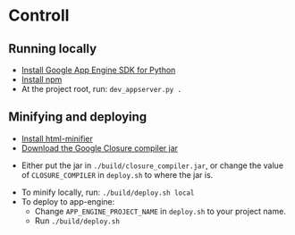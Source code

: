 # Controll

## Running locally
* [Install Google App Engine SDK for Python](https://cloud.google.com/appengine/downloads#Google_App_Engine_SDK_for_Python)
* [Install npm](http://blog.npmjs.org/post/85484771375/how-to-install-npm)
* At the project root, run: `dev_appserver.py .`

## Minifying and deploying
* [Install html-minifier](https://www.npmjs.com/package/html-minifier#installation-instructions)
* [Download the Google Closure compiler jar](https://developers.google.com/closure/compiler/docs/gettingstarted_app)
- Either put the jar in `./build/closure_compiler.jar`, or change the value of
  `CLOSURE_COMPILER` in `deploy.sh` to where the jar is.
* To minify locally, run: `./build/deploy.sh local`
* To deploy to app-engine:
  * Change `APP_ENGINE_PROJECT_NAME` in `deploy.sh` to your project name.
  * Run `./build/deploy.sh`

